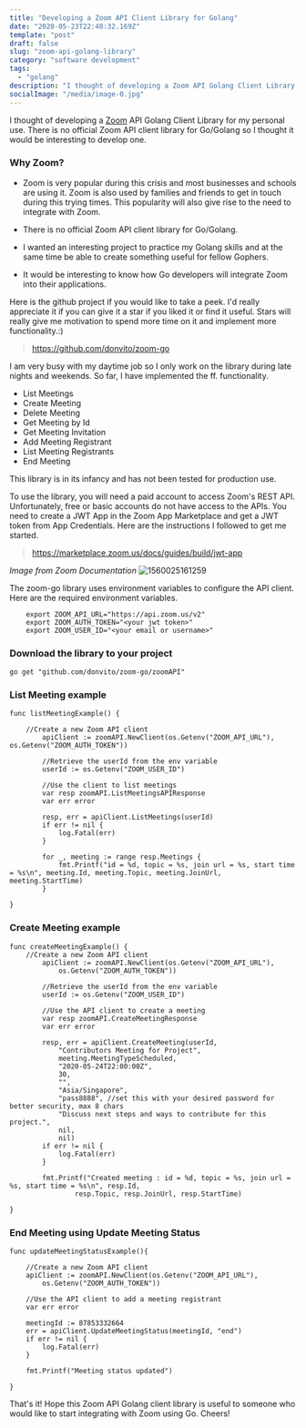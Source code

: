 ```yaml
---
title: "Developing a Zoom API Client Library for Golang"
date: "2020-05-23T22:40:32.169Z"
template: "post"
draft: false
slug: "zoom-api-golang-library"
category: "software development"
tags:
  - "golang" 
description: "I thought of developing a Zoom API Golang Client Library for my personal use. There is no official Zoom API client library for Go/Golang so I thought it would be interesting to develop one."
socialImage: "/media/image-0.jpg"
---
```

I thought of developing a [Zoom](https://zoom.us) API Golang Client Library for my personal use. There is no official Zoom API client library for Go/Golang so I thought it would be interesting to develop one.

### Why Zoom?


* Zoom is very popular during this crisis and most businesses and schools are using it. Zoom is also used by families and friends to get in touch during this trying times. This popularity will also give rise to the need to integrate with Zoom.

* There is no official Zoom API client library for Go/Golang.

* I wanted an interesting project to practice my Golang skills and at the same time be able to create something useful for fellow Gophers. 

* It would be interesting to know how Go developers will integrate Zoom into their applications.

Here is the github project if you would like to take a peek. I'd really appreciate it if you can give it a star if you liked it or find it useful. Stars will really give me motivation to spend more time on it and implement more functionality.:)

> https://github.com/donvito/zoom-go

I am very busy with my daytime job so I only work on the library during late nights and weekends. So far, I have implemented the ff. functionality.

* List Meetings
* Create Meeting
* Delete Meeting
* Get Meeting by Id
* Get Meeting Invitation
* Add Meeting Registrant
* List Meeting Registrants
* End Meeting 

This library is in its infancy and has not been tested for production use.

To use the library, you will need a paid account to access Zoom's REST API.  Unfortunately, free or basic accounts do not have access to the APIs.  You need to create a JWT App in the Zoom App Marketplace and get a JWT token from App Credentials.  Here are the instructions I followed to get me started.

> https://marketplace.zoom.us/docs/guides/build/jwt-app

*Image from Zoom Documentation*
![1560025161259](https://www.melvinvivas.com/content/images/2020/05/1560025161259.png)

The zoom-go library uses environment variables to configure the API client. Here are the required environment variables.

```
    export ZOOM_API_URL="https://api.zoom.us/v2"
    export ZOOM_AUTH_TOKEN="<your jwt token>" 
    export ZOOM_USER_ID="<your email or username>" 
```

### Download the library to your project

```
go get "github.com/donvito/zoom-go/zoomAPI"
```

### List Meeting example
```
func listMeetingExample() {

	//Create a new Zoom API client
    	apiClient := zoomAPI.NewClient(os.Getenv("ZOOM_API_URL"), os.Getenv("ZOOM_AUTH_TOKEN"))
    
    	//Retrieve the userId from the env variable
    	userId := os.Getenv("ZOOM_USER_ID")
    
    	//Use the client to list meetings
    	var resp zoomAPI.ListMeetingsAPIResponse
    	var err error
    
    	resp, err = apiClient.ListMeetings(userId)
    	if err != nil {
    		log.Fatal(err)
    	}
    
    	for _, meeting := range resp.Meetings {
    		fmt.Printf("id = %d, topic = %s, join url = %s, start time = %s\n", meeting.Id, meeting.Topic, meeting.JoinUrl, meeting.StartTime)
    	}

}
```

### Create Meeting example

```
func createMeetingExample() {
	//Create a new Zoom API client
    	apiClient := zoomAPI.NewClient(os.Getenv("ZOOM_API_URL"),
    		os.Getenv("ZOOM_AUTH_TOKEN"))
    
    	//Retrieve the userId from the env variable
    	userId := os.Getenv("ZOOM_USER_ID")
    
    	//Use the API client to create a meeting
    	var resp zoomAPI.CreateMeetingResponse
    	var err error
    
    	resp, err = apiClient.CreateMeeting(userId,
    		"Contributors Meeting for Project",
    		meeting.MeetingTypeScheduled,
    		"2020-05-24T22:00:00Z",
    		30,
    		"",
    		"Asia/Singapore",
    		"pass8888", //set this with your desired password for better security, max 8 chars
    		"Discuss next steps and ways to contribute for this project.",
    		nil,
    		nil)
    	if err != nil {
    		log.Fatal(err)
    	}
    
    	fmt.Printf("Created meeting : id = %d, topic = %s, join url = %s, start time = %s\n", resp.Id, 
                resp.Topic, resp.JoinUrl, resp.StartTime)

}
```

### End Meeting using Update Meeting Status
```
func updateMeetingStatusExample(){

	//Create a new Zoom API client
	apiClient := zoomAPI.NewClient(os.Getenv("ZOOM_API_URL"),
		os.Getenv("ZOOM_AUTH_TOKEN"))

	//Use the API client to add a meeting registrant
	var err error

	meetingId := 87853332664
	err = apiClient.UpdateMeetingStatus(meetingId, "end")
	if err != nil {
		log.Fatal(err)
	}

	fmt.Printf("Meeting status updated")

}
```

That's it!  Hope this Zoom API Golang client library is useful to someone who would like to start integrating with Zoom using Go. Cheers!